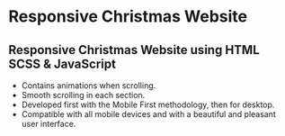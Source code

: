 
# Responsive Christmas Website



## Responsive Christmas Website using HTML SCSS & JavaScript

- Contains animations when scrolling.
- Smooth scrolling in each section.
- Developed first with the Mobile First methodology, then for desktop.
- Compatible with all mobile devices and with a beautiful and pleasant user interface.


